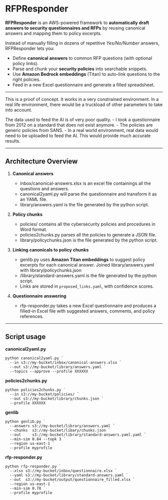 # RFPResponder

**RFPResponder** is an AWS-powered framework to **automatically draft answers to security questionnaires and RFPs** by reusing canonical answers and mapping them to policy excerpts.

Instead of manually filling in dozens of repetitive *Yes/No/Number* answers, RFPResponder lets you:
- Define **canonical answers** to common RFP questions (with optional policy links).
- Parse and chunk your **security policies** into searchable snippets.
- Use **Amazon Bedrock embeddings** (Titan) to auto-link questions to the right policies.
- Feed in a new Excel questionnaire and generate a filled spreadsheet.


---
This is a proof of concept. It works in a very constrained environment. In a real life environment, there would be a truckload of other parameters to take into account.

The data used to feed the AI is of very poor quality. 
    - I took a questionnaire from 2012 on a standard that does not exist anymore. 
    - The policies are generic policies from SANS. 
    - In a real world environment, real data would need to be uploaded to feed the AI. This would provide much accurate results.

---

## Architecture Overview

1. **Canonical answers**
   - inbox/canonical-answers.xlsx is an excel file containings all the questions and answers.
   - canonical2yaml.py will parse the questionnaire and transform it as an YAML file.
   - library/answers.yaml is the file generated by the python script.
  
3. **Policy chunks**
   - policies/ contains all the cybersecurity policies and procedures in Word format.
   - policies2chunks.py parses all the policies to generate a JSON file.
   - library/policychunks.json is the file generated by the python script.
  
   
5. **Linking canonicals to policy chunks**  
   - genlib.py uses **Amazon Titan embeddings** to suggest policy excerpts for each canonical answer. Joined library/answers.yaml with library/policychunks.json
   - /library/standard-answers.yaml is the file generated by the python script.
   - Links are stored in `proposed_links.yaml`, with confidence scores.

6. **Questionnaire answering**  
   - rfp-responder.py takes a new Excel questionnaire and produces a filled-in Excel file with suggested answers, comments, and policy references.

---

## Script usage


**canonical2yaml.py**
```
python canonical2yaml.py `
  --in s3://my-bucket/inbox/canonical-answers.xlsx `
  --out s3://my-bucket/library/answers.yaml `
  --topics --approve --profile XXXXXX
```

**policies2chunks.py**
```
python policies2chunks.py `
  --in s3://my-bucket/policies/ `
  --out s3://my-bucket/library/chunks.json `
  --profile XXXXXX
```

**genlib**
```
python genlib.py `
  --answers s3://my-bucket/library/answers.yaml `
  --chunks  s3://my-bucket/libary/chunks.json `
  --out     s3://my-bucket/library/standard-answers.yaml.yaml `
  --min-sim 0.84 --topk 3 `
  --region us-east-1 `
  --profile myprofile
````

**rfp-responder.py**
```
python rfp-responder.py `
  --xlsx s3://my-bucket/inbox/questionnaire.xlsx `
  --yaml s3://my-bucket/library/standard-answers.yaml `
  --out  s3://my-bucket/output/questionnaire_filled.xlsx `
  --region us-east-1 `
  --min-sim 0.78 `
  --profile myprofile 
```
